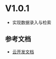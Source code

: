 # V1.0.1
- 实现数据录入与检索



## 参考文档

- [云开发文档](https://developers.weixin.qq.com/miniprogram/dev/wxcloud/basis/getting-started.html)

